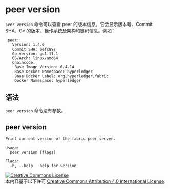 # peer version

`peer version` 命令可以查看 peer 的版本信息。它会显示版本号、Commit SHA、Go 的版本、操作系统及架构和链码信息。例如：

```
 peer:
   Version: 1.4.0
   Commit SHA: 0efc897
   Go version: go1.11.1
   OS/Arch: linux/amd64
   Chaincode:
    Base Image Version: 0.4.14
    Base Docker Namespace: hyperledger
    Base Docker Label: org.hyperledger.fabric
    Docker Namespace: hyperledger
```

## 语法

`peer version` 命令没有参数。

## peer version
```
Print current version of the fabric peer server.

Usage:
  peer version [flags]

Flags:
  -h, --help   help for version
```


<a rel="license" href="http://creativecommons.org/licenses/by/4.0/"><img alt="Creative Commons License" style="border-width:0" src="https://i.creativecommons.org/l/by/4.0/88x31.png" /></a><br />本内容基于以下许可 <a rel="license" href="http://creativecommons.org/licenses/by/4.0/">Creative Commons Attribution 4.0 International License</a>.

